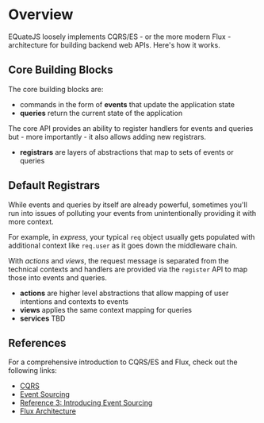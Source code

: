 # Overview

EQuateJS loosely implements CQRS/ES - or the more modern Flux - architecture for building backend web APIs. Here's how it works.

## Core Building Blocks
The core building blocks are:

- commands in the form of **events** that update the application state
- **queries** return the current state of the application

The core API provides an ability to register handlers for events and queries but - more importantly - it also allows adding new registrars.

- **registrars** are layers of abstractions that map to sets of events or queries

## Default Registrars

While events and queries by itself are already powerful, sometimes you'll run into issues   of polluting your events from unintentionally providing it with more context.

For example, in *express*, your typical `req` object usually gets populated with additional context like `req.user` as it goes down the middleware chain.

With *actions* and *views*, the request message is separated from the technical contexts and handlers are provided via the `register` API to map those into events and queries.

- **actions** are higher level abstractions that allow mapping of user intentions and contexts to events
- **views** applies the same context mapping for queries
- **services** TBD

## References

For a comprehensive introduction to CQRS/ES and Flux, check out the following links:

- [CQRS](http://martinfowler.com/bliki/CQRS.html)
- [Event Sourcing](http://martinfowler.com/eaaDev/EventSourcing.html)
- [Reference 3: Introducing Event Sourcing](https://msdn.microsoft.com/en-us/library/jj591559.aspx#sec4)
- [Flux Architecture](https://facebook.github.io/flux/docs/overview.html)
